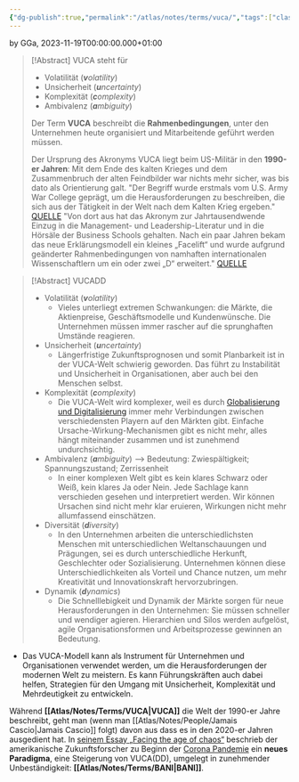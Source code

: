 ```yaml
---
{"dg-publish":true,"permalink":"/atlas/notes/terms/vuca/","tags":["class/termNote"],"noteIcon":""}
---
```


by GGa, 2023-11-19T00:00:00.000+01:00  

> [!Abstract] VUCA steht für
> 
> - Volatilität (***v**olatility*)
> - Unsicherheit (***u**ncertainty*)
> - Komplexität (***c**omplexity*)
> - Ambivalenz (***a**mbiguity*)
>   
> Der Term **VUCA** beschreibt die **Rahmenbedingungen**, unter den  Unternehmen heute organisiert und Mitarbeitende geführt werden müssen.
> 
> Der Ursprung des Akronyms VUCA liegt beim US-Militär in den **1990-er Jahren**: Mit dem Ende des kalten Krieges und dem Zusammenbruch der alten Feindbilder war nichts mehr sicher, was bis dato als Orientierung galt.
> "Der Begriff wurde erstmals vom U.S. Army War College geprägt, um die Herausforderungen zu beschreiben, die sich aus der Tätigkeit in der Welt nach dem Kalten Krieg ergeben." [QUELLE](https://executiveacademy.at/de/news/detail/bani-statt-vuca-so-geht-fuehrung-in-der-welt-von-morgen#:~:text=Das%20VUCA%20Modell%2C%20welches%20unsere,Modell%20abgel%C3%B6st%3A%20dem%20BANI%20Modell.)
> "Von dort aus hat das Akronym zur Jahrtausendwende Einzug in die Management- und Leadership-Literatur und in die Hörsäle der Business Schools gehalten. Nach ein paar Jahren bekam das neue Erklärungsmodell ein kleines „Facelift“ und wurde aufgrund geänderter Rahmenbedingungen von namhaften internationalen Wissenschaftlern um ein oder zwei „D“ erweitert." [QUELLE](https://executiveacademy.at/de/news/detail/bani-statt-vuca-so-geht-fuehrung-in-der-welt-von-morgen#:~:text=Das%20VUCA%20Modell%2C%20welches%20unsere,Modell%20abgel%C3%B6st%3A%20dem%20BANI%20Modell.)


> [!Abstract] VUCADD
> - Volatilität (***v**olatility*)
> 	- Vieles unterliegt extremen Schwankungen: die Märkte, die Aktienpreise, Geschäftsmodelle und Kundenwünsche. Die Unternehmen müssen immer rascher auf die sprunghaften Umstände reagieren.
> - Unsicherheit (***u**ncertainty*)
> 	- Längerfristige Zukunftsprognosen und somit Planbarkeit ist in der VUCA-Welt schwierig geworden. Das führt zu Instabilität und Unsicherheit in Organisationen, aber auch bei den Menschen selbst.
> - Komplexität (***c**omplexity*)
> 	- Die VUCA-Welt wird komplexer, weil es durch [Globalisierung und Digitalisierung](https://executiveacademy.at/de/news/detail/digitalisierung-vs-globalisierung) immer mehr Verbindungen zwischen verschiedensten Playern auf den Märkten gibt. Einfache Ursache-Wirkung-Mechanismen gibt es nicht mehr, alles hängt miteinander zusammen und ist zunehmend undurchsichtig.
> - Ambivalenz (***a**mbiguity*) --> Bedeutung: Zwiespältigkeit; Spannungszustand; Zerrissenheit
> 	- In einer komplexen Welt gibt es kein klares Schwarz oder Weiß, kein klares Ja oder Nein. Jede Sachlage kann verschieden gesehen und interpretiert werden. Wir können Ursachen sind nicht mehr klar eruieren, Wirkungen nicht mehr allumfassend einschätzen.
> - Diversität (***d**iversity*)
> 	- In den Unternehmen arbeiten die unterschiedlichsten Menschen mit unterschiedlichen Weltanschauungen und Prägungen, sei es durch unterschiedliche Herkunft, Geschlechter oder Sozialisierung. Unternehmen können diese Unterschiedlichkeiten als Vorteil und Chance nutzen, um mehr Kreativität und Innovationskraft hervorzubringen.
> - Dynamik (***d**ynamics*)
> 	- Die Schnelllebigkeit und Dynamik der Märkte sorgen für neue Herausforderungen in den Unternehmen: Sie müssen schneller und wendiger agieren. Hierarchien und Silos werden aufgelöst, agile Organisationsformen und Arbeitsprozesse gewinnen an Bedeutung.
> 	
> 
> 

- Das VUCA-Modell kann als Instrument für Unternehmen und Organisationen verwendet werden, um die Herausforderungen der modernen Welt zu meistern. Es kann Führungskräften auch dabei helfen, Strategien für den Umgang mit Unsicherheit, Komplexität und Mehrdeutigkeit zu entwickeln.

Während **[[Atlas/Notes/Terms/VUCA\|VUCA]]** die Welt der 1990-er Jahre beschreibt, geht man (wenn man [[Atlas/Notes/People/Jamais Cascio\|Jamais Cascio]] folgt) davon aus dass es in den 2020-er Jahren ausgedient hat. In [seinem Essay „Facing the age of chaos“](https://medium.com/@cascio/facing-the-age-of-chaos-b00687b1f51d) beschrieb der amerikanische Zukunftsforscher zu Beginn der [Corona Pandemie](https://executiveacademy.at/de/news/detail/post-corona-leadership-wie-die-krise-das-fuehren-von-morgen-veraendert) ein **neues Paradigma**, eine Steigerung von VUCA(DD), umgelegt in zunehmender Unbeständigkeit: **[[Atlas/Notes/Terms/BANI\|BANI]]**. 